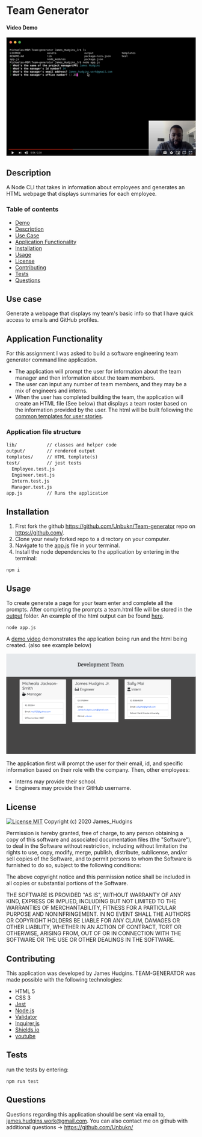 # Team Generator

#### Video Demo
[![Desktop html output](./assets/Team-gen-videolink.png)](https://youtu.be/J7d4WhcN1SA)

## Description     
A Node CLI that takes in information about employees and generates an HTML webpage that displays summaries for each employee.

  ### Table of contents
  * [Demo](#Video-Demo)
  * [Description](#Description)
  * [Use Case](#Use-case)
  * [Application Functionality ](#Application-Functionality)
  * [Installation](#Installation)
  * [Usage](#Usage)
  * [License](#License)
  * [Contributing](#Contributing)
  * [Tests](#Tests)
  * [Questions](#Questions)

## Use case
Generate a webpage that displays my team's basic info so that I have quick access to emails and GitHub profiles.

## Application Functionality 
For this assignment I was asked to build a software engineering team generator command line application.
* The application will prompt the user for information about the team manager and then information about the team members.
* The user can input any number of team members, and they may be a mix of engineers and interns. 
* When the user has completed building the team, the application will create an HTML file (See below) that displays a team roster based on the information provided by the user. 
The html will be built following the [common templates for user stories](https://en.wikipedia.org/wiki/User_story#Common_templates).
### Application file structure


```
lib/           // classes and helper code
output/        // rendered output
templates/     // HTML template(s)
test/          // jest tests
  Employee.test.js
  Engineer.test.js
  Intern.test.js
  Manager.test.js
app.js         // Runs the application
```

## Installation
1. First fork the github https://github.com/Unbukn/Team-generator repo on https://github.com/.
2. Clone your newly forked repo to a directory on your computer.
3. Navigate to the [app.js](./app.js) file in your terminal.
4. Install the node dependencies to the application by entering in the terminal:
```
npm i
``` 
## Usage
To create generate a page for your team enter and complete all the prompts. After completing the prompts a team.html file will be stored in the [output](./output) folder. An example of the html output can be found [here](./output/example.html).
```
node app.js
```
A [demo video](https://youtu.be/uRBiRK0loAc) demonstrates the application being run and the html being created. (also see example below)

![Desktop html output](./assets/Team-Gen(desktop).png)
<!-- ![Mobile html output](./assets/TeamGenPic(Mobile).png) -->

The application first will prompt the user for their email, id, and specific information based on their role with the company. Then, other employees:
 - Interns may provide their school.
 - Engineers may provide their GitHub username.


## License
[![License MIT](https://img.shields.io/badge/License-MIT-brightgreen.svg)](https://shields.io/)
Copyright (c) 2020 James_Hudgins

Permission is hereby granted, free of charge, to any person obtaining a copy
of this software and associated documentation files (the "Software"), to deal
in the Software without restriction, including without limitation the rights
to use, copy, modify, merge, publish, distribute, sublicense, and/or sell
copies of the Software, and to permit persons to whom the Software is
furnished to do so, subject to the following conditions:

The above copyright notice and this permission notice shall be included in all
copies or substantial portions of the Software.

THE SOFTWARE IS PROVIDED "AS IS", WITHOUT WARRANTY OF ANY KIND, EXPRESS OR
IMPLIED, INCLUDING BUT NOT LIMITED TO THE WARRANTIES OF MERCHANTABILITY,
FITNESS FOR A PARTICULAR PURPOSE AND NONINFRINGEMENT. IN NO EVENT SHALL THE
AUTHORS OR COPYRIGHT HOLDERS BE LIABLE FOR ANY CLAIM, DAMAGES OR OTHER
LIABILITY, WHETHER IN AN ACTION OF CONTRACT, TORT OR OTHERWISE, ARISING FROM,
OUT OF OR IN CONNECTION WITH THE SOFTWARE OR THE USE OR OTHER DEALINGS IN THE
SOFTWARE.

## Contributing
This application was developed by James Hudgins. TEAM-GENERATOR was made possible with the following technologies:
* HTML 5
* CSS 3
* [Jest](https://www.npmjs.com/package/jest)
* [Node.js](https://nodejs.org/api/fs.html)
* [Validator](https://www.npmjs.com/package/validator)
* [Inquirer,js](https://www.npmjs.com/package/inquirer)
* [Shields.io](https://shields.io/)
* [youtube](https://youtube.com)

## Tests
run the tests by entering: 
```
npm run test
```

## Questions
Questions regarding this application should be sent via email to, james.hudgins.work@gmail.com. You can also contact me on github with additional questions -> https://github.com/Unbukn/
